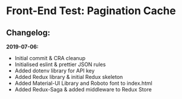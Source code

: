 Front-End Test: Pagination Cache
================================

Changelog:
----------
__2019-07-06:__
- Initial commit & CRA cleanup
- Initialised eslint & prettier JSON rules
- Added dotenv library for API key
- Added Redux library & initial Redux skeleton
- Added Material-UI Library and Roboto font to index.html
- Added Redux-Saga & added middleware to Redux Store
